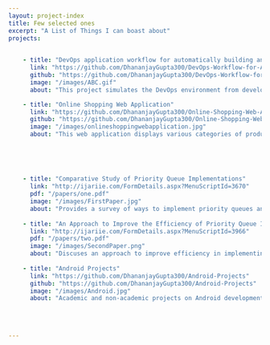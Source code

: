 ```yaml
---
layout: project-index
title: Few selected ones
excerpt: "A List of Things I can boast about"
projects:
    

    - title: "DevOps application workflow for automatically building and analyzing software applications."
      link: "https://github.com/DhananjayGupta300/DevOps-Workflow-for-Automatically-Building-and-Analyzing-Software-Applications"
      github: "https://github.com/DhananjayGupta300/DevOps-Workflow-for-Automatically-Building-and-Analyzing-Software-Applications"
      image: "/images/ABC.gif"
      about: "This project simulates the DevOps environment from developers pushing their code to automated building, testing and analyzing of code. Our Java project simulates this process by downloading repositories from GitHub, uploading each repository to a local GitLab server, which triggers the build process and code analysis in the locally installed Jenkins server. Our Jenkins server configuration built, tested and analyzed project code using JaCoCo and Understand. Our implementation of the DevOps environment focused on Java Maven applications containing unit tests and JaCoCo support. The project is implemented in Java and built with Gradle. GitHub, GitLab, and Jenkins Java APIs are used to access GitHub.com, the local GitLab server, and the local Jenkins server from the Main.java file. The JGit Java library is used for git repository management within our project. These dependencies are documented in the build.gradle file. We were able to successfully perform a stress test of our Java application by pushing 54 Github projects through our DevOps simulation without error. From the execution of our application to the last job being built in Jenkins, it took approximately 20 minutes. 25 out of the 54 applications built successfully some of which had included JaCoCo code coverage, unit testing results, and produced Understand code analysis. The remaining 29 failed for a variety of reasons such as missing pom.xml build file, failed unit tests, missing plugins, etc. Please note that our application only pulls the first 100 repository results of our GitHub.com query due to GitHub API limitations. Despite this GitHub API limitation, during our stress test we found that 100 repositories was enough to produce a sufficient number of successful builds."

    - title: "Online Shopping Web Application"
      link: "https://github.com/DhananjayGupta300/Online-Shopping-Web-Application"
      github: "https://github.com/DhananjayGupta300/Online-Shopping-Web-Application"
      image: "/images/onlineshoppingwebapplication.jpg"
      about: "This web application displays various categories of products to purchase or look for. It allows users to have their private accounts and put items in a shopping cart."
      
      
    
      
      
    - title: "Comparative Study of Priority Queue Implementations"
      link: "http://ijariie.com/FormDetails.aspx?MenuScriptId=3670"
      pdf: "/papers/one.pdf"
      image: "/images/FirstPaper.jpg"
      about: "Provides a survey of ways to implement priority queues and their associated complexities" 
      
    - title: "An Approach to Improve the Efficiency of Priority Queue Implementations"
      link: "http://ijariie.com/FormDetails.aspx?MenuScriptId=3966"
      pdf: "/papers/two.pdf"
      image: "/images/SecondPaper.png"
      about: "Discuses an approach to improve efficiency in implementing Priorty Queues through memory pool."
      
    - title: "Android Projects"
      link: "https://github.com/DhananjayGupta300/Android-Projects"
      github: "https://github.com/DhananjayGupta300/Android-Projects"
      image: "/images/Android.jpg"
      about: "Academic and non-academic projects on Android development."
      
      
    
   
---
```


